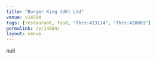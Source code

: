 ```yaml
---
title: "Burger King (UK) Ltd"
venue: v14504
tags: [restaurant, food, "fhrs:413114", "fhrs:428001"]
permalink: /v/14504/
layout: venue
---
```

null